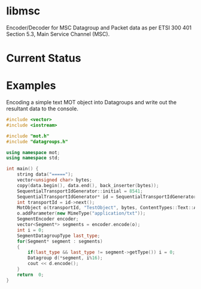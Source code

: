 libmsc
======

Encoder/Decoder for MSC Datagroup and Packet data as per ETSI 300 401 Section 5.3, Main Service Channel (MSC).

# Current Status

# Examples

Encoding a simple text MOT object into Datagroups and write out the resultant data to the console.

```cpp
#include <vector>
#include <iostream>

#include "mot.h"
#include "datagroups.h"

using namespace mot;
using namespace std;

int main() {
    string data("=====");
    vector<unsigned char> bytes;
    copy(data.begin(), data.end(), back_inserter(bytes));
    SequentialTransportIdGenerator::initial = 8541;
    SequentialTransportIdGenerator* id = SequentialTransportIdGenerator::getInstance();
    int transportId = id->next();
    MotObject o(transportId, "TestObject", bytes, ContentTypes::Text::ASCII);
    o.addParameter(new MimeType("application/txt"));
    SegmentEncoder encoder;
    vector<Segment*> segments = encoder.encode(o);
    int i = 0;
    SegmentDatagroupType last_type;
    for(Segment* segment : segments)
    {
        if(last_type && last_type != segment->getType()) i = 0;
        Datagroup d(*segment, i%16);
        cout << d.encode();
    }
    return  0;
}
```
